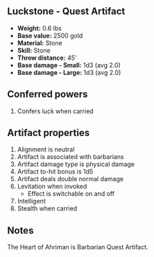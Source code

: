 ## Luckstone - Quest Artifact

- **Weight:**                 0.6 lbs
- **Base value:**             2500 gold
- **Material:**               Stone
- **Skill:**                  Stone
- **Throw distance:**         45'
- **Base damage - Small:**    1d3 (avg 2.0)
- **Base damage - Large:**    1d3 (avg 2.0)

## Conferred powers

1. Confers luck when carried

## Artifact properties

1. Alignment is neutral
2. Artifact is associated with barbarians
3. Artifact damage type is physical damage
4. Artifact to-hit bonus is 1d5
5. Artifact deals double normal damage
6. Levitation when invoked
    * Effect is switchable on and off
7. Intelligent
8. Stealth when carried

## Notes

The Heart of Ahriman is Barbarian Quest Artifact.